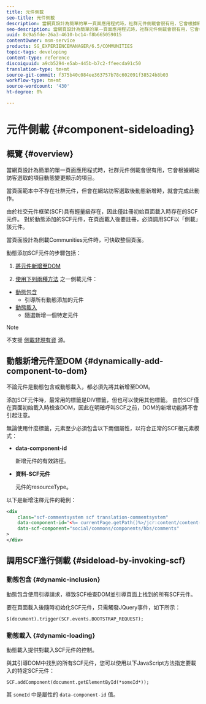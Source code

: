 ```yaml
---
title: 元件側載
seo-title: 元件側載
description: 當網頁設計為簡單的單一頁面應用程式時，社群元件側載會很有用，它會根據網站訪客選取的項目動態變更顯示的項目
seo-description: 當網頁設計為簡單的單一頁面應用程式時，社群元件側載會很有用，它會根據網站訪客選取的項目動態變更顯示的項目
uuid: 8c9a5fde-26a3-4610-bc14-f8b665059015
contentOwner: msm-service
products: SG_EXPERIENCEMANAGER/6.5/COMMUNITIES
topic-tags: developing
content-type: reference
discoiquuid: a9cb5294-e5ab-445b-b7c2-ffeecda91c50
translation-type: tm+mt
source-git-commit: f375b40c084ee363757b78c602091f38524b8b03
workflow-type: tm+mt
source-wordcount: '430'
ht-degree: 0%

---
```



# 元件側載 {#component-sideloading}

## 概覽 {#overview}

當網頁設計為簡單的單一頁面應用程式時，社群元件側載會很有用，它會根據網站訪客選取的項目動態變更顯示的項目。

當頁面範本中不存在社群元件，但會在網站訪客選取後動態新增時，就會完成此動作。

由於社交元件框架(SCF)具有輕量級存在，因此僅註冊初始頁面載入時存在的SCF元件。 對於動態添加的SCF元件，在頁面載入後要註冊，必須調用SCF以「側載」該元件。

當頁面設計為側載Communities元件時，可快取整個頁面。

動態添加SCF元件的步驟包括：

1. [將元件新增至DOM](#dynamically-add-component-to-dom)

1. [使用下列兩種方法](#sideload-by-invoking-scf) 之一側載元件：

* [動態包含](#dynamic-inclusion)
   * 引導所有動態添加的元件
* [動態載入](#dynamic-loading)
   * 隨選新增一個特定元件

>[!NOTE]
>
>不支援 [側載非現有資](scf.md#add-or-include-a-communities-component) 源。

## 動態新增元件至DOM {#dynamically-add-component-to-dom}

不論元件是動態包含或動態載入，都必須先將其新增至DOM。

添加SCF元件時，最常用的標籤是DIV標籤，但也可以使用其他標籤。 由於SCF僅在頁面初始載入時檢查DOM，因此在明確呼叫SCF之前，DOM的新增功能將不會引起注意。

無論使用什麼標籤，元素至少必須包含以下兩個屬性，以符合正常的SCF根元素模式：

* **data-component-id**

   新增元件的有效路徑。

* **資料-SCF元件**

   元件的resourceType。

以下是新增注釋元件的範例：

```xml
<div
    class="scf-commentsystem scf translation-commentsystem"
    data-component-id="<%= currentPage.getPath()%>/jcr:content/content-left/comments"
    data-scf-component="social/commons/components/hbs/comments"
>
</div>
```

## 調用SCF進行側載 {#sideload-by-invoking-scf}

### 動態包含 {#dynamic-inclusion}

動態包含使用引導請求，導致SCF檢查DOM並引導頁面上找到的所有SCF元件。

要在頁面載入後隨時初始化SCF元件，只需觸發JQuery事件，如下所示：

`$(document).trigger(SCF.events.BOOTSTRAP_REQUEST);`

### 動態載入 {#dynamic-loading}

動態載入提供對載入SCF元件的控制。

與其引導DOM中找到的所有SCF元件，您可以使用以下JavaScript方法指定要載入的特定SCF元件：

`SCF.addComponent(document.getElementById(*someId*));`

其 `someId` 中是屬性的 `data-component-id` 值。
